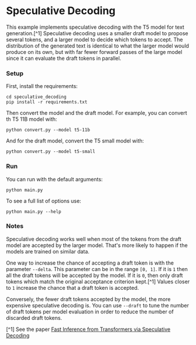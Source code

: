 # Speculative Decoding

This example implements speculative decoding with the T5 model for text
generation.[^1] Speculative decoding uses a smaller draft model to propose
several tokens, and a larger model to decide which tokens to accept. The
distribution of the generated text is identical to what the larger model would
produce on its own, but with far fewer forward passes of the large model since
it can evaluate the draft tokens in parallel.

### Setup

First, install the requirements:

```
cd speculative_decoding
pip install -r requirements.txt
```

Then convert the model and the draft model. For example, you can convert th
T5 11B model with:

```
python convert.py --model t5-11b
```

And for the draft model, convert the T5 small model with:

```
python convert.py --model t5-small
```

### Run

You can run with the default arguments:

```
python main.py
```

To see a full list of options use:
```
python main.py --help
```

### Notes

Speculative decoding works well when most of the tokens from the draft model
are accepted by the larger model. That's more likely to happen if the models
are trained on similar data.

One way to increase the chance of accepting a draft token is with the parameter
`--delta`. This parameter can be in the range `[0, 1]`. If it is `1` then all
the draft tokens will be accepted by the model. If it is `0`, then only draft
tokens which match the original acceptance criterion kept.[^1] Values closer to
`1` increase the chance that a draft token is accepted.

Conversely, the fewer draft tokens accepted by the model, the more expensive
speculative decoding is. You can use `--draft` to tune the number of draft
tokens per model evaluation in order to reduce the number of discarded draft
tokens.

[^1] See the paper [Fast Inference from Transformers via Speculative
Decoding](https://arxiv.org/abs/2211.17192)
